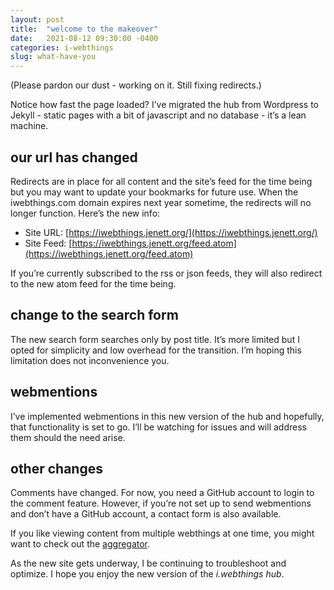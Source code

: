 ```yaml
---
layout: post
title:  "welcome to the makeover"
date:   2021-08-12 09:30:00 -0400
categories: i-webthings
slug: what-have-you
---
```

(Please pardon our dust - working on it. Still fixing redirects.)

Notice how fast the page loaded? I’ve migrated the hub from Wordpress to Jekyll - static pages with a bit of javascript and no database - it’s a lean machine.

## our url has changed
Redirects are in place for all content and the site’s feed for the time being but you may want to update your bookmarks for future use. When the iwebthings.com domain expires next year sometime, the redirects will no longer function. Here’s the new info:  

 - Site URL: [https://iwebthings.jenett.org/](https://iwebthings.jenett.org/)
 - Site Feed: [https://iwebthings.jenett.org/feed.atom](https://iwebthings.jenett.org/feed.atom) 

If you’re currently subscribed to the rss or json feeds, they will also redirect to the new atom feed for the time being.

## change to the search form
The new search form searches only by post title. It’s more limited but I opted for simplicity and low overhead for the transition. I’m hoping this limitation does not inconvenience you.

## webmentions
I’ve implemented webmentions in this new version of the hub and hopefully, that functionality is set to go. I’ll be watching for issues and will address them should the need arise.

## other changes
Comments have changed. For now, you need a GitHub account to login to the comment feature. However, if you’re not set up to send webmentions and don’t have a GitHub account, a contact form is also available.

If you like viewing content from multiple webthings at one time, you might want to check out the <a href="https://jenett.org/aggregator/">aggregator</a>.

As the new site gets underway, I be continuing to troubleshoot and optimize. I hope you enjoy the new version of the _i.webthings hub_.


